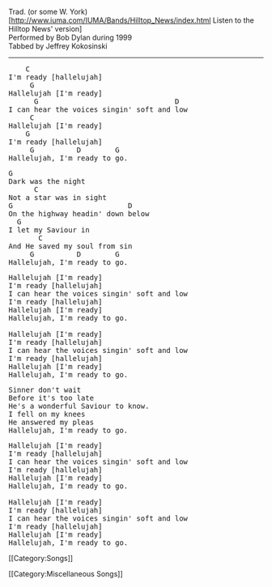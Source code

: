 Trad. (or some W. York) [http://www.iuma.com/IUMA/Bands/Hilltop_News/index.html Listen to the Hilltop News' version]<br>
Performed by Bob Dylan during 1999<br>
Tabbed by Jeffrey Kokosinski

----
<pre class="refrain">
    C
I'm ready [hallelujah]
     G
Hallelujah [I'm ready]
      G                                D
I can hear the voices singin' soft and low
     C
Hallelujah [I'm ready]
    G
I'm ready [hallelujah]
     G          D        G
Hallelujah, I'm ready to go.
</pre>

<pre class="verse">
G
Dark was the night
      C
Not a star was in sight
G                           D
On the highway headin' down below
  G
I let my Saviour in
       C
And He saved my soul from sin
     G          D        G
Hallelujah, I'm ready to go.
</pre>

<pre class="refrain">
Hallelujah [I'm ready]
I'm ready [hallelujah]
I can hear the voices singin' soft and low
I'm ready [hallelujah]
Hallelujah [I'm ready]
Hallelujah, I'm ready to go.

Hallelujah [I'm ready]
I'm ready [hallelujah]
I can hear the voices singin' soft and low
I'm ready [hallelujah]
Hallelujah [I'm ready]
Hallelujah, I'm ready to go.
</pre>

<pre class="verse">
Sinner don't wait
Before it's too late
He's a wonderful Saviour to know.
I fell on my knees
He answered my pleas
Hallelujah, I'm ready to go.
</pre>

<pre class="refrain">
Hallelujah [I'm ready]
I'm ready [hallelujah]
I can hear the voices singin' soft and low
I'm ready [hallelujah]
Hallelujah [I'm ready]
Hallelujah, I'm ready to go.

Hallelujah [I'm ready]
I'm ready [hallelujah]
I can hear the voices singin' soft and low
I'm ready [hallelujah]
Hallelujah [I'm ready]
Hallelujah, I'm ready to go.
</pre>

[[Category:Songs]]

[[Category:Miscellaneous Songs]]